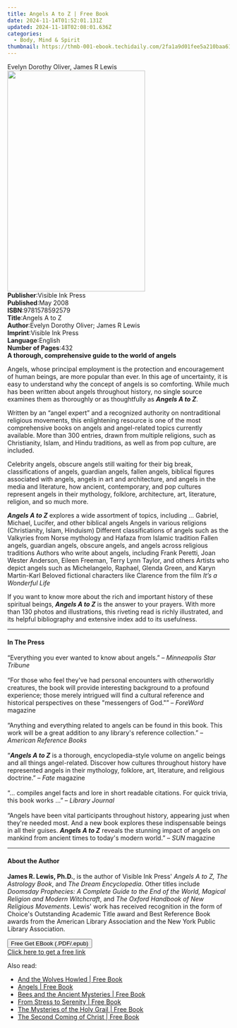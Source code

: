 ```yaml
---
title: Angels A to Z | Free Book
date: 2024-11-14T01:52:01.131Z
updated: 2024-11-18T02:08:01.636Z
categories:
  - Body, Mind & Spirit
thumbnail: https://thmb-001-ebook.techidaily.com/2fa1a9d01fee5a210baa617368c756b6f0c164919781b354002605a46bfa4dc2.jpg
---
```

<main id="book-container">
  <div class="flex flex-col">
    <div class="book-brief flex-1 py-6 px-4 sm:p-6 md:py-10 md:px-8">
      <!-- brief-->
      <div class="book-brief-main">Evelyn Dorothy Oliver, James R Lewis</div>
    </div>
    <div
      class="book-meta-info flex-1 grid gap-4 col-start-1 col-end-3 row-start-1 sm:mb-6 sm:grid-cols-4 lg:gap-6 lg:col-start-2 lg:row-end-6 lg:row-span-6 lg:mb-0"
    >
      <div
        class="book-meta-info-left place-content-center mt-4 p-4 text-sm leading-6 col-start-2 col-span-2 dark:text-slate-400"
      >
        <img
          class="w-full h-500 object-cover rounded-lg sm:h-255 sm:col-span-2 lg:col-span-full"
          src="https://img-001-ebook.techidaily.com/a7b43b50702d74456aea725f8cc0a6494a2759c5fb112a524a867a9d58cabbb8.jpg"
          alt=""
          width="312"
          height="500"
        />
      </div>
      <div
        class="book-meta-info-right mt-2 col-start-1 row-start-2 col-span-3 self-center"
      >
        <!-- meta data  -->
        <div class="flex flex-col px-4 md:px-8">
          <div class="flex-1">
            <strong>Publisher</strong>:<span class="px-2"
              >Visible Ink Press</span
            >
          </div>
          <div class="flex-1">
            <strong>Published</strong>:<span class="px-2">May 2008</span>
          </div>
          <div class="flex-1">
            <strong>ISBN</strong>:<span class="px-2">9781578592579</span>
          </div>
          <div class="flex-1">
            <strong>Title</strong>:<span class="px-2">Angels A to Z</span>
          </div>
          <div class="flex-1">
            <strong>Author</strong>:<span class="px-2"
              >Evelyn Dorothy Oliver; James R Lewis</span
            >
          </div>
          <div class="flex-1">
            <strong>Imprint</strong>:<span class="px-2">Visible Ink Press</span>
          </div>
          <div class="flex-1">
            <strong>Language</strong>:<span class="px-2">English</span>
          </div>
          <div class="flex-1">
            <strong>Number of Pages</strong>:<span class="px-2">432</span>
          </div>
        </div>
      </div>
    </div>
    <div class="book-description flex-1 py-6 px-4 sm:p-6 md:py-10 md:px-8">
      <div class="book-description-main">
        <div accordion-content="" id="description">
          <b>A thorough, comprehensive guide to the world of angels</b>
          <p>
            Angels, whose principal employment is the protection and
            encouragement of human beings, are more popular than ever. In this
            age of uncertainty, it is easy to understand why the concept of
            angels is so comforting. While much has been written about angels
            throughout history, no single source examines them as thoroughly or
            as thoughtfully as <b><i>Angels A to Z</i></b
            >.
          </p>
          <p>
            Written by an “angel expert” and a recognized authority on
            nontraditional religious movements, this enlightening resource is
            one of the most comprehensive books on angels and angel-related
            topics currently available. More than 300 entries, drawn from
            multiple religions, such as Christianity, Islam, and Hindu
            traditions, as well as from pop culture, are included.
          </p>
          <p>
            Celebrity angels, obscure angels still waiting for their big break,
            classifications of angels, guardian angels, fallen angels, biblical
            figures associated with angels, angels in art and architecture, and
            angels in the media and literature, how ancient, contemporary, and
            pop cultures represent angels in their mythology, folklore,
            architecture, art, literature, religion, and so much more.
          </p>
          <p>
            <b><i>Angels A to Z</i></b> explores a wide assortment of topics,
            including … Gabriel, Michael, Lucifer, and other biblical angels
            Angels in various religions (Christianity, Islam, Hinduism)
            Different classifications of angels such as the Valkyries from Norse
            mythology and Hafaza from Islamic tradition Fallen angels, guardian
            angels, obscure angels, and angels across religious traditions
            Authors who write about angels, including Frank Peretti, Joan Wester
            Anderson, Eileen Freeman, Terry Lynn Taylor, and others Artists who
            depict angels such as Michelangelo, Raphael, Glenda Green, and Karyn
            Martin-Karl Beloved fictional characters like Clarence from the film
            <i>It’s a Wonderful Life</i>
          </p>
          <p>
            If you want to know more about the rich and important history of
            these spiritual beings, <b><i>Angels A to Z</i></b> is the answer to
            your prayers. With more than 130 photos and illustrations, this
            riveting read is richly illustrated, and its helpful bibliography
            and extensive index add to its usefulness.
          </p>
        </div>
        <div class="accordion-fader"></div>
      </div>
    </div>
    <div class="book-excerpts flex-1 py-6 px-4 sm:p-6 md:py-10 md:px-8">
      <!-- excerpts-->
      <div class="book-excerpts-main">
        <hr />
        <h4 class="placeholder placeholder-heading">
          <span>In The Press</span>
        </h4>
        <p>
          “Everything you ever wanted to know about angels.” –
          <i>Minneapolis Star Tribune</i><br /><br />“For those who feel they've
          had personal encounters with otherworldly creatures, the book will
          provide interesting background to a profound experience; those merely
          intrigued will find a cultural reference and historical perspectives
          on these "messengers of God."” –
          <i>ForeWord</i> magazine<br /><br />“Anything and everything related
          to angels can be found in this book. This work will be a great
          addition to any library's reference collection.” –
          <i>American Reference Books</i><br /><br />“<b
            ><i>Angels A to Z</i></b
          >
          is a thorough, encyclopedia-style volume on angelic beings and all
          things angel-related. Discover how cultures throughout history have
          represented angels in their mythology, folklore, art, literature, and
          religious doctrine.” – <i>Fate</i> magazine<br /><br />“… compiles
          angel facts and lore in short readable citations. For quick trivia,
          this book works …” – <i>Library Journal</i><br /><br />“Angels have
          been vital participants throughout history, appearing just when
          they're needed most. And a new book explores these indispensable
          beings in all their guises. <b><i>Angels A to Z</i></b> reveals the
          stunning impact of angels on mankind from ancient times to today's
          modern world.” – <i>SUN</i> magazine
        </p>
      </div>
    </div>
    <div class="book-about-author flex-1 py-6 px-4 sm:p-6 md:py-10 md:px-8">
      <!-- about author-->
      <div class="book-main-author-main">
        <hr />
        <h4 class="placeholder placeholder-heading">
          <span>About the Author</span>
        </h4>
        <p>
          <b>James R. Lewis, Ph.D.</b>, is the author of Visible Ink Press'
          <i>Angels A to Z, The Astrology Book</i>, and
          <i>The Dream Encyclopedia</i>. Other titles include
          <i
            >Doomsday Prophecies: A Complete Guide to the End of the World,
            Magical Religion and Modern Witchcraft</i
          >, and <i>The Oxford Handbook of New Religious Movements</i>. Lewis'
          work has received recognition in the form of Choice's Outstanding
          Academic Title award and Best Reference Book awards from the American
          Library Association and the New York Public Library Association.
        </p>
      </div>
    </div>
    <div class="book-free-get flex-1 py-6 px-4 sm:p-6 md:py-10 md:px-8">
      <button
        id="btn-free-get"
        class="bg-blue-500 hover:bg-blue-700 text-white font-bold py-2 px-4 rounded"
      >
        Free Get EBook (.PDF/.epub)
      </button>
      <div id="countdown-display" class="px-2 text-lg mt-2"></div>
      <a
        id="free-link"
        class="hidden bg-blue-500 hover:bg-blue-700 text-white font-bold py-2 px-4 rounded"
        href="https://www.ebooks.com/en-us/book/96489569/angels-a-to-z/evelyn-dorothy-oliver/"
        target="_blank"
        >Click here to get a free link</a
      >
    </div>
    <script>
      let countdownTime = 0;
      let countdownInterval = null;
      document
        .getElementById('btn-free-get')
        .addEventListener('click', startCountdown);
      function startCountdown() {
        countdownTime = new Date().getTime() + 60000 * 3;
        countdownInterval = setInterval(updateCountdown, 1000);
        document.getElementById('btn-free-get').disabled = true;
        document
          .getElementById('btn-free-get')
          .classList.add('bg-gray-500', 'cursor-not-allowed');
      }
      function updateCountdown() {
        let currentTime = new Date().getTime();
        let timeLeft = countdownTime - currentTime;
        let secondsLeft = Math.floor(timeLeft / 1000);
        document.getElementById('countdown-display').innerHTML =
          `Remaining time: ${secondsLeft} seconds.`;
        if (secondsLeft <= 0) {
          clearInterval(countdownInterval);
          document.getElementById('btn-free-get').classList.add('hidden');
          document.getElementById('free-link').classList.remove('hidden');
          document.getElementById('countdown-display').innerHTML = '';
        }
      }
    </script>
  </div>
</main>

<ins class="adsbygoogle"
      style="display:block"
      data-ad-client="ca-pub-7571918770474297"
      data-ad-slot="8358498916"
      data-ad-format="auto"
      data-full-width-responsive="true"></ins>
    

<span class="atpl-alsoreadstyle">Also read:</span>
<div><ul>
<li><a href="https://novels-ebooks.techidaily.com/210932804-9781912992195-and-the-wolves-howled/"><u>And the Wolves Howled | Free Book</u></a></li>
<li><a href="https://novels-ebooks.techidaily.com/210932812-9781855842731-angels/"><u>Angels | Free Book</u></a></li>
<li><a href="https://novels-ebooks.techidaily.com/210932811-9781912230570-bees-and-the-ancient-mysteries/"><u>Bees and the Ancient Mysteries | Free Book</u></a></li>
<li><a href="https://novels-ebooks.techidaily.com/210932800-9781855844247-from-stress-to-serenity/"><u>From Stress to Serenity | Free Book</u></a></li>
<li><a href="https://novels-ebooks.techidaily.com/210932801-9781855843035-the-mysteries-of-the-holy-grail/"><u>The Mysteries of the Holy Grail | Free Book</u></a></li>
<li><a href="https://novels-ebooks.techidaily.com/210932807-9781855843271-the-second-coming-of-christ/"><u>The Second Coming of Christ | Free Book</u></a></li>
</ul></div>

